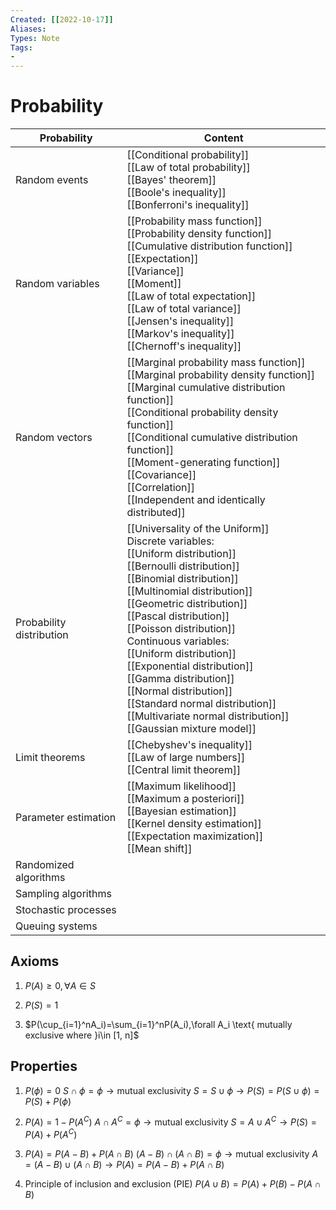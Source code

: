 ```yaml
---
Created: [[2022-10-17]]
Aliases: 
Types: Note
Tags: 
- 
---
```

# Probability
| Probability              | Content                                                                                                                                                                                                                                                                                                                                                                                                                                                                                                                 |
| ------------------------ | ----------------------------------------------------------------------------------------------------------------------------------------------------------------------------------------------------------------------------------------------------------------------------------------------------------------------------------------------------------------------------------------------------------------------------------------------------------------------------------------------------------------------- |
| Random events            | [[Conditional probability]]<br>[[Law of total probability]]<br>[[Bayes' theorem]]<br>[[Boole's inequality]]<br>[[Bonferroni's inequality]]                                                                                                                                                                                                                                                                                                                                                                              |
| Random variables         | [[Probability mass function]]<br>[[Probability density function]]<br>[[Cumulative distribution function]]<br>[[Expectation]]<br>[[Variance]]<br>[[Moment]]<br>[[Law of total expectation]]<br>[[Law of total variance]]<br>[[Jensen's inequality]]<br>[[Markov's inequality]]<br>[[Chernoff's inequality]]                                                                                                                                                                                                              |
| Random vectors           | [[Marginal probability mass function]]<br>[[Marginal probability density function]]<br>[[Marginal cumulative distribution function]]<br>[[Conditional probability density function]]<br>[[Conditional cumulative distribution function]]<br>[[Moment-generating function]]<br>[[Covariance]]<br>[[Correlation]]<br>[[Independent and identically distributed]]                                                                                                                                                          |
| Probability distribution | [[Universality of the Uniform]]<br>Discrete variables:<br>[[Uniform distribution]]<br>[[Bernoulli distribution]]<br>[[Binomial distribution]]<br>[[Multinomial distribution]]<br>[[Geometric distribution]]<br>[[Pascal distribution]]<br>[[Poisson distribution]]<br>Continuous variables: <br>[[Uniform distribution]]<br>[[Exponential distribution]]<br>[[Gamma distribution]]<br>[[Normal distribution]]<br>[[Standard normal distribution]]<br>[[Multivariate normal distribution]]<br>[[Gaussian mixture model]] |
| Limit theorems           | [[Chebyshev's inequality]]<br>[[Law of large numbers]]<br>[[Central limit theorem]]                                                                                                                                                                                                                                                                                                                                                                                                                                     |
| Parameter estimation     | [[Maximum likelihood]]<br>[[Maximum a posteriori]]<br>[[Bayesian estimation]]<br>[[Kernel density estimation]]<br>[[Expectation maximization]]<br>[[Mean shift]]                                                                                                                                                                                                                                                                                                                                                        |
| Randomized algorithms    |                                                                                                                                                                                                                                                                                                                                                                                                                                                                                                                         |
| Sampling algorithms      |                                                                                                                                                                                                                                                                                                                                                                                                                                                                                                                         |
| Stochastic processes     |                                                                                                                                                                                                                                                                                                                                                                                                                                                                                                                         |
| Queuing systems          |                                                                                                                                                                                                                                                                                                                                                                                                                                                                                                                         |

## Axioms
1. $P(A)\geq0,\forall A\in S$
   
2. $P(S)=1$
   
3. $P(\cup_{i=1}^nA_i)=\sum_{i=1}^nP(A_i),\forall A_i \text{ mutually exclusive where }i\in [1, n]$

## Properties
1. $P(\phi)=0$
   $S\cap\phi=\phi\rightarrow\text{mutual exclusivity}$
   $S=S\cup\phi\rightarrow P(S)=P(S\cup\phi)=P(S)+P(\phi)$
   
2. $P(A)=1-P(A^C)$
   $A\cap A^C=\phi\rightarrow \text{mutual exclusivity}$
   $S=A\cup A^C\rightarrow P(S)=P(A)+P(A^C)$
   
3. $P(A)=P(A-B)+P(A\cap B)$
   $(A-B)\cap (A\cap B)=\phi\rightarrow \text{mutual exclusivity}$
   $A=(A-B)\cup (A\cap B)\rightarrow P(A)=P(A-B)+P(A\cap B)$
   
4. Principle of inclusion and exclusion (PIE)
   $P(A\cup B)=P(A)+P(B)-P(A\cap B)$


